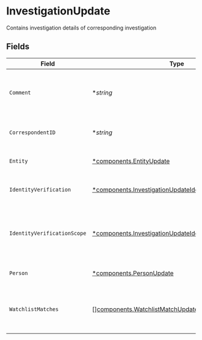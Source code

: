 # InvestigationUpdate

Contains investigation details of corresponding investigation


## Fields

| Field                                                                                                                               | Type                                                                                                                                | Required                                                                                                                            | Description                                                                                                                         | Example                                                                                                                             |
| ----------------------------------------------------------------------------------------------------------------------------------- | ----------------------------------------------------------------------------------------------------------------------------------- | ----------------------------------------------------------------------------------------------------------------------------------- | ----------------------------------------------------------------------------------------------------------------------------------- | ----------------------------------------------------------------------------------------------------------------------------------- |
| `Comment`                                                                                                                           | **string*                                                                                                                           | :heavy_minus_sign:                                                                                                                  | Comment relating to why the investigation state was updated                                                                         | Updating Watchlist matches                                                                                                          |
| `CorrespondentID`                                                                                                                   | **string*                                                                                                                           | :heavy_minus_sign:                                                                                                                  | A unique identifier referencing a Correspondent                                                                                     | 01HAT5GANHSZ8E8J0RAHQ8BK9K                                                                                                          |
| `Entity`                                                                                                                            | [*components.EntityUpdate](../../models/components/entityupdate.md)                                                                 | :heavy_minus_sign:                                                                                                                  | investigation details on an entity                                                                                                  |                                                                                                                                     |
| `IdentityVerification`                                                                                                              | [*components.InvestigationUpdateIdentityVerification](../../models/components/investigationupdateidentityverification.md)           | :heavy_minus_sign:                                                                                                                  | Indicates the current state of identity verification                                                                                | PASSED                                                                                                                              |
| `IdentityVerificationScope`                                                                                                         | [*components.InvestigationUpdateIdentityVerificationScope](../../models/components/investigationupdateidentityverificationscope.md) | :heavy_minus_sign:                                                                                                                  | Used to determine who is responsible for running identity verification checks                                                       | PERFORMED_BY_CLIENT                                                                                                                 |
| `Person`                                                                                                                            | [*components.PersonUpdate](../../models/components/personupdate.md)                                                                 | :heavy_minus_sign:                                                                                                                  | investigation details on a person                                                                                                   |                                                                                                                                     |
| `WatchlistMatches`                                                                                                                  | [][components.WatchlistMatchUpdate](../../models/components/watchlistmatchupdate.md)                                                | :heavy_minus_sign:                                                                                                                  | A list of watchlist entries matched against the investigation                                                                       |                                                                                                                                     |